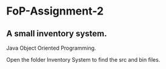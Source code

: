# FoP-Assignment-2
## A small inventory system.

Java Object Oriented Programming.

Open the folder Inventory System to find the src and bin files.

